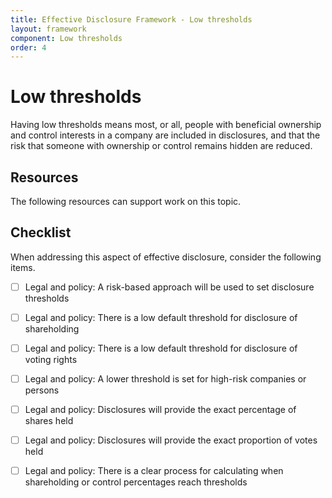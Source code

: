 ```yaml
---
title: Effective Disclosure Framework - Low thresholds
layout: framework
component: Low thresholds
order: 4
---
```


# Low thresholds

Having low thresholds means most, or all, people with beneficial ownership and control interests in a company are included in disclosures, and that the risk that someone with ownership or control remains hidden are reduced. 

## Resources

The following resources can support work on this topic.

## Checklist

When addressing this aspect of effective disclosure, consider the following items.

* [ ]  Legal and policy: A risk-based approach will be used to set disclosure thresholds

* [ ]  Legal and policy: There is a low default threshold for disclosure of shareholding

* [ ]  Legal and policy: There is a low default threshold for disclosure of voting rights

* [ ]  Legal and policy: A lower threshold is set for high-risk companies or persons

* [ ]  Legal and policy: Disclosures will provide the exact percentage of shares held 

* [ ]  Legal and policy: Disclosures will provide the exact proportion of votes held 

* [ ]  Legal and policy: There is a clear process for calculating when shareholding or control percentages reach thresholds